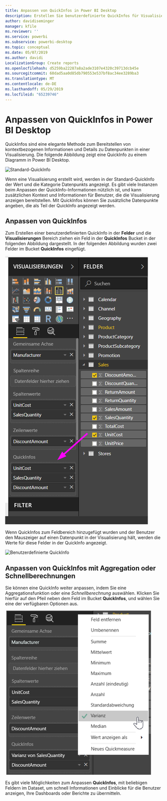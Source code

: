 ```yaml
---
title: Anpassen von QuickInfos in Power BI Desktop
description: Erstellen Sie benutzerdefinierte QuickInfos für Visualisierungen mithilfe von Drag & Drop.
author: davidiseminger
manager: kfile
ms.reviewer: ''
ms.service: powerbi
ms.subservice: powerbi-desktop
ms.topic: conceptual
ms.date: 05/07/2019
ms.author: davidi
LocalizationGroup: Create reports
ms.openlocfilehash: d5259ba22287a8a2ade3107e4320c39713dcb45e
ms.sourcegitcommit: 60dad5aa0d85db790553e537bf8ac34ee3289ba3
ms.translationtype: MT
ms.contentlocale: de-DE
ms.lasthandoff: 05/29/2019
ms.locfileid: "65239746"
---
```

# <a name="customizing-tooltips-in-power-bi-desktop"></a>Anpassen von QuickInfos in Power BI Desktop
QuickInfos sind eine elegante Methode zum Bereitstellen von kontextbezogenen Informationen und Details zu Datenpunkten in einer Visualisierung. Die folgende Abbildung zeigt eine QuickInfo zu einem Diagramm in Power BI Desktop.

![Standard-QuickInfo](media/desktop-custom-tooltips/custom-tooltips-1.png)

Wenn eine Visualisierung erstellt wird, werden in der Standard-QuickInfo der Wert und die Kategorie Datenpunkts angezeigt. Es gibt viele Instanzen beim Anpassen der QuickInfo-Informationen nützlich ist, und kann zusätzlichen Kontext und Informationen für Benutzer, die die Visualisierung anzeigen bereitstellen. Mit QuickInfos können Sie zusätzliche Datenpunkte angeben, die als Teil der QuickInfo angezeigt werden.

## <a name="how-to-customize-tooltips"></a>Anpassen von QuickInfos
Zum Erstellen einer benutzerdefinierten QuickInfo in der **Felder** und die **Visualisierungen** Bereich ziehen ein Feld in der **QuickInfos** Bucket in der folgenden Abbildung dargestellt. In der folgenden Abbildung wurden zwei Felder im Bucket **QuickInfos** eingefügt.

![Hinzufügen von QuickInfo-Feldern](media/desktop-custom-tooltips/custom-tooltips-2.png)

Wenn QuickInfos zum Feldbereich hinzugefügt wurden und der Benutzer den Mauszeiger auf einen Datenpunkt in der Visualisierung hält, werden die Werte für diese Felder in der QuickInfo angezeigt.

![Benutzerdefinierte QuickInfo](media/desktop-custom-tooltips/custom-tooltips-3.png)

## <a name="customizing-tooltips-with-aggregation-or-quick-calcs"></a>Anpassen von QuickInfos mit Aggregation oder Schnellberechnungen
Sie können eine QuickInfo weiter anpassen, indem Sie eine Aggregationsfunktion oder eine *Schnellberechnung* auswählen. Klicken Sie hierfür auf den Pfeil neben dem Feld im Bucket **QuickInfos**, und wählen Sie eine der verfügbaren Optionen aus.

![QuickInfo mit Schnellberechnung](media/desktop-custom-tooltips/custom-tooltips-4.png)

Es gibt viele Möglichkeiten zum Anpassen **QuickInfos**, mit beliebigen Feldern im Dataset, um schnell Informationen und Einblicke für die Benutzer anzeigen, Ihre Dashboards oder Berichte zu übermitteln.

